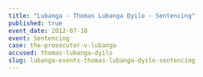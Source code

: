 ```yaml
---
title: "Lubanga - Thomas Lubanga Dyilo - Sentencing"
published: true
event_date: 2012-07-10
event: Sentencing
case: the-prosecutor-v-lubanga
accused: thomas-lubanga-dyilo
slug: lubanga-events-thomas-lubanga-dyilo-sentencing
---
```

